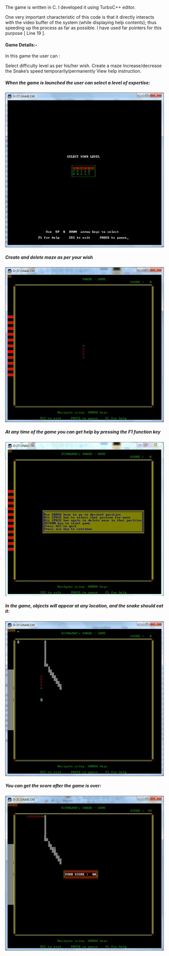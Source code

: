 The game is written in C. I developed it using TurboC++ editor.

One very important characteristic of this code is that it directly interacts with the video buffer of the system (while displaying help contents); thus speeding up the process as far as possible. I have used far pointers for this purpose [ Line 19 ].

#### Game Details:-
In this game the user can :

Select difficulty level as per his/her wish.
Create a maze
Increase/decrease the Snake’s speed temporarily/permanently
View help instruction.

##### When the game is launched the user can select a level of expertise:
  ![Select Menu](/select-level.jpg)
  
##### Create and delete maze as per your wish
  ![Create Maze](/create-maze.jpg)

##### At any time of the game you can get help by pressing the F1 function key
  ![Get Help](/get-help.jpg)
  
##### In the game, objects will appear at any location, and the snake should eat it:
  ![Game](/game.jpg)

##### You can get the score after the game is over:
  ![Get Score](/score.jpg)
